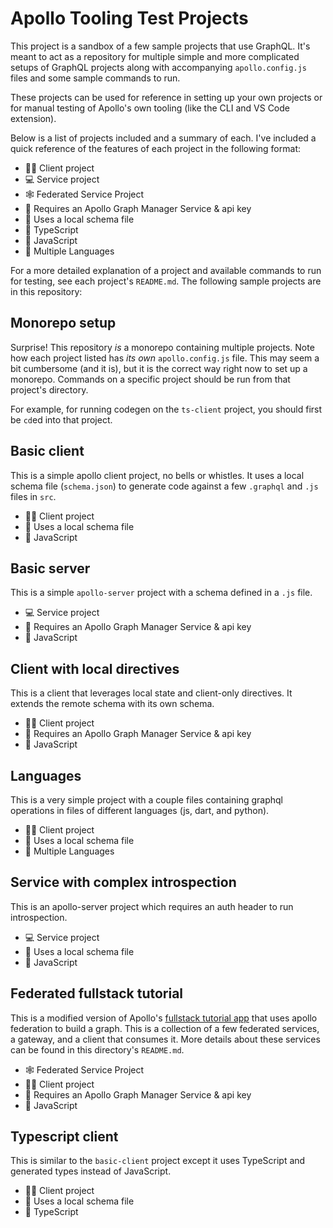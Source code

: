 # Apollo Tooling Test Projects

This project is a sandbox of a few sample projects that use GraphQL. It's meant
to act as a repository for multiple simple and more complicated setups of GraphQL
projects along with accompanying `apollo.config.js` files and some sample commands
to run.

These projects can be used for reference in setting up your own projects or for
manual testing of Apollo's own tooling (like the CLI and VS Code extension).

Below is a list of projects included and a summary of each. I've included a quick
reference of the features of each project in the following format:

- 🏃‍♀ Client project
- 💻 Service project
- 🕸 Federated Service Project
- 🚀 Requires an Apollo Graph Manager Service & api key
- 📄 Uses a local schema file
- 📐 TypeScript
- 💪 JavaScript
- 🎉 Multiple Languages

For a more detailed explanation of a project and available commands to run for
testing, see each project's `README.md`. The following sample projects are in
this repository:

## Monorepo setup

Surprise! This repository _is_ a monorepo containing multiple projects. Note
how each project listed has _its own_ `apollo.config.js` file. This may seem
a bit cumbersome (and it is), but it is the correct way right now to set up a
monorepo. Commands on a specific project should be run from that project's directory.

For example, for running codegen on the `ts-client` project, you should first be
`cd`ed into that project.

## Basic client

This is a simple apollo client project, no bells or whistles. It uses a local
schema file (`schema.json`) to generate code against a few `.graphql` and `.js`
files in `src`.

- 🏃‍♀ Client project
- 📄 Uses a local schema file
- 💪 JavaScript

## Basic server

This is a simple `apollo-server` project with a schema defined in a `.js` file.

- 💻 Service project
- 🚀 Requires an Apollo Graph Manager Service & api key
- 💪 JavaScript

## Client with local directives

This is a client that leverages local state and client-only directives. It extends
the remote schema with its own schema.

- 🏃‍♀ Client project
- 🚀 Requires an Apollo Graph Manager Service & api key
- 💪 JavaScript

## Languages

This is a very simple project with a couple files containing graphql operations
in files of different languages (js, dart, and python).

- 🏃‍♀ Client project
- 📄 Uses a local schema file
- 🎉 Multiple Languages

## Service with complex introspection

This is an apollo-server project which requires an auth header to run introspection.

- 💻 Service project
- 📄 Uses a local schema file
- 💪 JavaScript

## Federated fullstack tutorial

This is a modified version of Apollo's [fullstack tutorial app](https://www.apollographql.com/docs/tutorial/introduction/)
that uses apollo federation to build a graph. This is a collection of a few
federated services, a gateway, and a client that consumes it. More details about
these services can be found in this directory's `README.md`.

- 🕸 Federated Service Project
- 🏃‍♀ Client project
- 🚀 Requires an Apollo Graph Manager Service & api key
- 💪 JavaScript

## Typescript client

This is similar to the `basic-client` project except it uses TypeScript and generated
types instead of JavaScript.

- 🏃‍♀ Client project
- 📄 Uses a local schema file
- 📐 TypeScript

